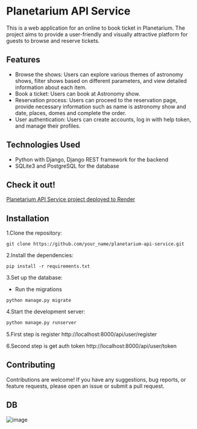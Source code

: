 # Planetarium API Service
This is a web application for an online to book ticket in Planetarium. The project aims to provide a user-friendly and visually attractive platform for guests to browse and reserve tickets.
## Features
- Browse the shows: Users can explore various themes of astronomy shows, filter shows based on different parameters, and view detailed information about each item.
- Book a ticket: Users can book at Astronomy show.
- Reservation process: Users can proceed to the reservation page, provide necessary information such as name is astronomy show and date, places, domes and complete the order.
- User authentication: Users can create accounts, log in with help token, and manage their profiles.
## Technologies Used
- Python with Django, Django REST framework for the backend
- SQLite3 and PostgreSQL for the database

## Check it out!

[Planetarium API Service project deployed to Render](https://planetarium-api-service.onrender.com)

## Installation

1.Clone the repository:
```bush
git clone https://github.com/your_name/planetarium-api-service.git
```

2.Install the dependencies:
```bush
pip install -r requirements.txt
```
3.Set up the database:
- Run the migrations
```bush
python manage.py migrate
```

4.Start the development server:
```bash
python manage.py runserver
```

5.First step is register http://localhost:8000/api/user/register

6.Second step is get auth token http://localhost:8000/api/user/token



## Contributing
Contributions are welcome! If you have any suggestions, bug reports, or feature requests, please open an issue or submit a pull request.

## DB 
![image](https://github.com/aarrtemm/planetarium-api-service/assets/115632117/b752a705-4994-452e-a248-6ba02980b41b)


